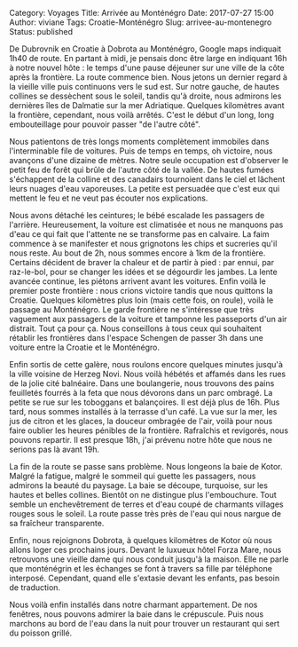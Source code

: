 Category: Voyages
Title: Arrivée au Monténégro
Date: 2017-07-27 15:00
Author: viviane
Tags: Croatie-Monténégro
Slug: arrivee-au-montenegro
Status: published

De Dubrovnik en Croatie à Dobrota au Monténégro, Google maps indiquait 1h40 de route. En partant à midi, je pensais donc être large en indiquant 16h à notre nouvel hôte : le temps d'une pause déjeuner sur une ville de la côte après la frontière. La route commence bien. Nous jetons un dernier regard à la vieille ville puis continuons vers le sud est. Sur notre gauche, de hautes collines se dessèchent sous le soleil, tandis qu'à droite, nous admirons les dernières îles de Dalmatie sur la mer Adriatique. Quelques kilomètres avant la frontière, cependant, nous voilà arrêtés. C'est le début d'un long, long embouteillage pour pouvoir passer "de l'autre côté". 

Nous patientons de très longs moments complètement immobiles dans l'interminable file de voitures. Puis de temps en temps, oh victoire, nous avançons d'une dizaine de mètres. Notre seule occupation est d'observer le petit feu de forêt qui brûle de l'autre côté de la vallée. De hautes fumées s'échappent de la colline et des canadairs tournoient dans le ciel et lâchent leurs nuages d'eau vaporeuses. La petite est persuadée que c'est eux qui mettent le feu et ne veut pas écouter nos explications.

Nous avons détaché les ceintures; le bébé escalade les passagers de l'arrière. Heureusement, la voiture est climatisée et nous ne manquons pas d'eau ce qui fait que l'attente ne se transforme pas en calvaire. La faim commence à se manifester et nous grignotons les chips et sucreries qu'il nous reste. Au bout de 2h, nous sommes encore à 1km de la frontière. Certains décident de braver la chaleur et de partir à pied : par ennui, par raz-le-bol, pour se changer les idées et se dégourdir les jambes. La lente avancée continue, les piétons arrivent avant les voitures. Enfin voilà le premier poste frontière : nous crions victoire tandis que nous quittons la Croatie. Quelques kilomètres plus loin (mais cette fois, on roule), voilà le passage au Monténégro. Le garde frontière ne s'intéresse que très vaguement aux passagers de la voiture et tamponne les passeports d'un air distrait. Tout ça pour ça. Nous conseillons à tous ceux qui souhaitent rétablir les frontières dans l'espace Schengen de passer 3h dans une voiture entre la Croatie et le Monténégro.

Enfin sortis de cette galère, nous roulons encore quelques minutes jusqu'à la ville voisine de Herzeg Novi. Nous voilà hébétés et affamés dans les rues de la jolie cité balnéaire. Dans une boulangerie, nous trouvons des pains feuilletés fourrés à la feta que nous dévorons dans un parc ombragé. La petite se rue sur les toboggans et balançoires. Il est déjà plus de 16h. Plus tard, nous sommes installés à la terrasse d'un café. La vue sur la mer, les jus de citron et les glaces, la douceur ombragée de l'air, voilà pour nous faire oublier les heures pénibles de la frontière. Rafraîchis et revigorés, nous pouvons repartir. Il est presque 18h, j'ai prévenu notre hôte que nous ne serions pas là avant 19h.

La fin de la route se passe sans problème. Nous longeons la baie de Kotor. Malgré la fatigue, malgré le sommeil qui guette les passagers, nous admirons la beauté du paysage. La baie se découpe, turquoise, sur les hautes et belles collines. Bientôt on ne distingue plus l'embouchure. Tout semble un enchevêtrement de terres et d'eau coupé de charmants villages rouges sous le soleil. La route passe très près de l'eau qui nous nargue de sa fraîcheur transparente.

Enfin, nous rejoignons Dobrota, à quelques kilomètres de Kotor où nous allons loger ces prochains jours. Devant le luxueux hôtel Forza Mare, nous retrouvons une vieille dame qui nous conduit jusqu'à la maison. Elle ne parle que monténégrin et les échanges se font à travers sa fille par téléphone interposé. Cependant, quand elle s'extasie devant les enfants, pas besoin de traduction. 

Nous voilà enfin installés dans notre charmant appartement. De nos fenêtres, nous pouvons admirer la baie dans le crépuscule. Puis nous marchons au bord de l'eau dans la nuit pour trouver un restaurant qui sert du poisson grillé.
